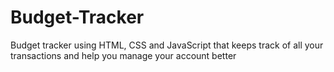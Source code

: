 # Budget-Tracker
Budget tracker using HTML, CSS and JavaScript that keeps track of all your transactions and help you manage your account better
